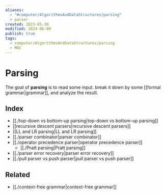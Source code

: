 ```yaml
---
aliases:
  - "#computer/AlgorithmsAndDataStructures/parsing"
  - parser
created: 2023-05-30
modified: 2024-06-09
publish: true
tags:
  - computer/AlgorithmsAndDataStructures/parsing
  - MOC
---
```


# Parsing

The goal of **parsing** is to read some input. break it down by some [[formal grammar|grammar]], and analyze the result.

## Index
- [[./top-down vs bottom-up parsing|top-down vs bottom-up parsing]]
- [[recursive descent parsers|recursive descent parsers]]
- [[LL and LR parsing|LL and LR parsing]]
- [[./parser combinator|parser combinator]]
- [[./operator precedence parser|operator precedence parser]]
  - [[./Pratt parsing|Pratt parsing]]
- [[./parser error recovery|parser error recovery]]
- [[./pull parser vs push parser|pull parser vs push parser]]

## Related
- [[./context-free grammar|context-free grammar]]